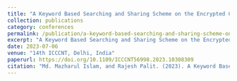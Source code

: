 ```yaml
---
title: "A Keyword Based Searching and Sharing Scheme on the Encrypted Cloud Data"
collection: publications
category: conferences
permalink: /publication/a-keyword-based-searching-and-sharing-scheme-on-th
excerpt: "A Keyword Based Searching and Sharing Scheme on the Encrypted Cloud Data"
date: 2023-07-06
venue: "14th ICCCNT, Delhi, India"
paperurl: https://doi.org/10.1109/ICCCNT56998.2023.10308309
citation: "Md. Mazharul Islam, and Rajesh Palit. (2023). A Keyword Based Searching and Sharing Scheme on the Encrypted Cloud Data. *14th ICCCNT, Delhi, India*. DOI: 10.1109/ICCCNT56998.2023.10308309"
---
```

